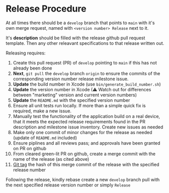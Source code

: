 # Release Procedure

At all times there should be a `develop` branch that points to `main` with it's own merge request, named with `<version number> Release` next to it.

It's **description** should be filled with the release github pull request template. Then any other releavant specifications to that release written out.

Releasing requires:

1. Create this pull request (PR) of `develop` pointing to `main` if this has not already been done
2. **Next**, `git pull` the `develop` branch `origin` to ensure the commits of the corresponding version number release milestone issue.
3. **Update** the build number in Xcode (use `bin/generate_build_number.sh`)
4. **Update** the version number in Xcode (⚠ Watch out for differences between "marketing" version and current version numbers)
5. **Update** the `README.md` with the specified version number
6. Ensure all unit tests run locally. If more than a simple quick fix is required, make a new issue.
7. Manually test the functionality of the application build on a real device, that it meets the expected release requirements found in the PR description and milestone issue inventory. Create new issues as needed
8. Make only one commit of minor changes for the release as needed (update of `README.md` included)
9. Ensure piplines and all reviews pass; and approvals have been granted on PR on github
10. From cleared green-lit PR on github, create a merge commit with the name of the release (as cited above)
11. [Git tag](https://git-scm.com/book/en/v2/Git-Basics-Tagging) the hash of this merge commit of the release with the specified release number

Following the release, kindly rebase create a new `develop` branch pull with the next specified release version number or simply `Release`